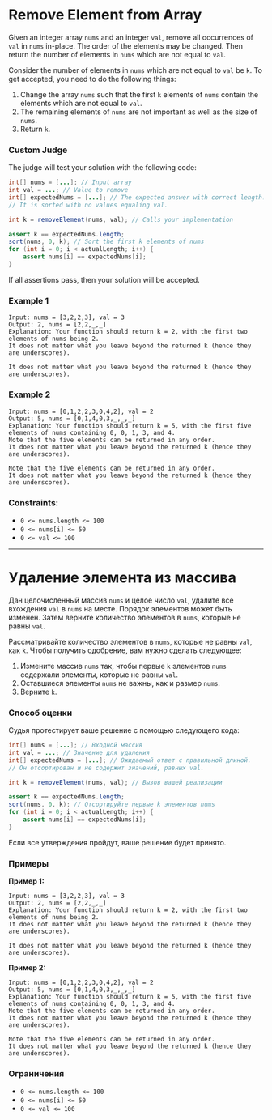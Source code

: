 # Remove Element from Array

Given an integer array `nums` and an integer `val`, remove all occurrences of `val` in `nums` in-place. The order of the elements may be changed. Then return the number of elements in `nums` which are not equal to `val`.

Consider the number of elements in `nums` which are not equal to `val` be `k`. To get accepted, you need to do the following things:

1. Change the array `nums` such that the first `k` elements of `nums` contain the elements which are not equal to `val`.
2. The remaining elements of `nums` are not important as well as the size of `nums`.
3. Return `k`.

### Custom Judge

The judge will test your solution with the following code:

```java
int[] nums = [...]; // Input array
int val = ...; // Value to remove
int[] expectedNums = [...]; // The expected answer with correct length.
// It is sorted with no values equaling val.

int k = removeElement(nums, val); // Calls your implementation

assert k == expectedNums.length;
sort(nums, 0, k); // Sort the first k elements of nums
for (int i = 0; i < actualLength; i++) {
    assert nums[i] == expectedNums[i];
}
```

If all assertions pass, then your solution will be accepted.

### Example 1

```plaintext
Input: nums = [3,2,2,3], val = 3
Output: 2, nums = [2,2,_,_]
Explanation: Your function should return k = 2, with the first two elements of nums being 2.
It does not matter what you leave beyond the returned k (hence they are underscores).

It does not matter what you leave beyond the returned k (hence they are underscores).
```

### Example 2

```plaintext
Input: nums = [0,1,2,2,3,0,4,2], val = 2
Output: 5, nums = [0,1,4,0,3,_,_,_]
Explanation: Your function should return k = 5, with the first five elements of nums containing 0, 0, 1, 3, and 4.
Note that the five elements can be returned in any order.
It does not matter what you leave beyond the returned k (hence they are underscores).

Note that the five elements can be returned in any order.
It does not matter what you leave beyond the returned k (hence they are underscores).
```

### Constraints:

* `0 <= nums.length <= 100`
* `0 <= nums[i] <= 50`
* `0 <= val <= 100`

---

# Удаление элемента из массива

Дан целочисленный массив `nums` и целое число `val`, удалите все вхождения `val` в `nums` на месте. Порядок элементов может быть изменен. Затем верните количество элементов в `nums`, которые не равны `val`.

Рассматривайте количество элементов в `nums`, которые не равны `val`, как `k`. Чтобы получить одобрение, вам нужно сделать следующее:

1. Измените массив `nums` так, чтобы первые `k` элементов `nums` содержали элементы, которые не равны `val`.
2. Оставшиеся элементы `nums` не важны, как и размер `nums`.
3. Верните `k`.

### Способ оценки

Судья протестирует ваше решение с помощью следующего кода:

```java
int[] nums = [...]; // Входной массив
int val = ...; // Значение для удаления
int[] expectedNums = [...]; // Ожидаемый ответ с правильной длиной.
// Он отсортирован и не содержит значений, равных val.

int k = removeElement(nums, val); // Вызов вашей реализации

assert k == expectedNums.length;
sort(nums, 0, k); // Отсортируйте первые k элементов nums
for (int i = 0; i < actualLength; i++) {
    assert nums[i] == expectedNums[i];
}
```

Если все утверждения пройдут, ваше решение будет принято.

### Примеры

**Пример 1:**

```
Input: nums = [3,2,2,3], val = 3
Output: 2, nums = [2,2,_,_]
Explanation: Your function should return k = 2, with the first two elements of nums being 2.
It does not matter what you leave beyond the returned k (hence they are underscores).

It does not matter what you leave beyond the returned k (hence they are underscores).
```

**Пример 2:**

```
Input: nums = [0,1,2,2,3,0,4,2], val = 2
Output: 5, nums = [0,1,4,0,3,_,_,_]
Explanation: Your function should return k = 5, with the first five elements of nums containing 0, 0, 1, 3, and 4.
Note that the five elements can be returned in any order.
It does not matter what you leave beyond the returned k (hence they are underscores).

Note that the five elements can be returned in any order.
It does not matter what you leave beyond the returned k (hence they are underscores).
```

### Ограничения

* `0 <= nums.length <= 100`
* `0 <= nums[i] <= 50`
* `0 <= val <= 100`